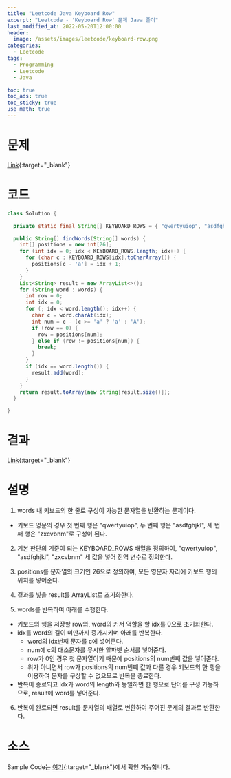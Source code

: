 ```yaml
---
title: "Leetcode Java Keyboard Row"
excerpt: "Leetcode - 'Keyboard Row' 문제 Java 풀이"
last_modified_at: 2022-05-20T12:00:00
header:
  image: /assets/images/leetcode/keyboard-row.png
categories:
  - Leetcode
tags:
  - Programming
  - Leetcode
  - Java

toc: true
toc_ads: true
toc_sticky: true
use_math: true
---
```

# 문제
[Link](https://leetcode.com/problems/keyboard-row/){:target="_blank"}

# 코드
```java
class Solution {

  private static final String[] KEYBOARD_ROWS = { "qwertyuiop", "asdfghjkl", "zxcvbnm" };

  public String[] findWords(String[] words) {
    int[] positions = new int[26];
    for (int idx = 0; idx < KEYBOARD_ROWS.length; idx++) {
      for (char c : KEYBOARD_ROWS[idx].toCharArray()) {
        positions[c - 'a'] = idx + 1;
      }  
    }
    List<String> result = new ArrayList<>();
    for (String word : words) {
      int row = 0;
      int idx = 0;
      for (; idx < word.length(); idx++) {
        char c = word.charAt(idx);
        int num = c - (c >= 'a' ? 'a' : 'A');
        if (row == 0) {
          row = positions[num];
        } else if (row != positions[num]) {
          break;
        }
      }
      if (idx == word.length()) {
        result.add(word);
      }
    }
    return result.toArray(new String[result.size()]);
  }

}
```

# 결과
[Link](https://leetcode.com/submissions/detail/703138600/){:target="_blank"}

# 설명
1. words 내 키보드의 한 줄로 구성이 가능한 문자열을 반환하는 문제이다.
- 키보드 영문의 경우 첫 번째 행은 "qwertyuiop", 두 번째 행은 "asdfghjkl", 세 번째 행은 "zxcvbnm"로 구성이 된다.

2. 기본 판단의 기준이 되는 KEYBOARD_ROWS 배열을 정의하여, "qwertyuiop", "asdfghjkl", "zxcvbnm" 세 값을 넣어 전역 변수로 정의한다.

3. positions를 문자열의 크기인 26으로 정의하여, 모든 영문자 자리에 키보드 행의 위치를 넣어준다.

4. 결과를 넣을 result를 ArrayList로 초기화한다.

5. words를 반복하여 아래를 수행한다.
- 키보드의 행을 저장할 row와, word의 커서 역할을 할 idx를 0으로 초기화한다.
- idx를 word의 길이 미만까지 증가시키며 아래를 반복한다.
  - word의 idx번째 문자를 c에 넣어준다.
  - num에 c의 대소문자를 무시한 알파벳 순서를 넣어준다.
  - row가 0인 경우 첫 문자열이기 때문에 positions의 num번째 값을 넣어준다.
  - 위가 아니면서 row가 positions의 num번째 값과 다른 경우 키보드의 한 행을 이용하여 문자를 구상할 수 없으므로 반복을 종료한다.
- 반복이 종료되고 idx가 word의 length와 동일하면 한 행으로 단어를 구성 가능하므로, result에 word를 넣어준다.

6. 반복이 완료되면 result를 문자열의 배열로 변환하여 주어진 문제의 결과로 반환한다.

# 소스
Sample Code는 [여기](https://github.com/GracefulSoul/leetcode/blob/master/src/main/java/gracefulsoul/problems/KeyboardRow.java){:target="_blank"}에서 확인 가능합니다.